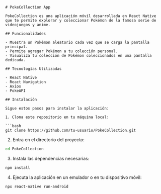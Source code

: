 ```
# PokeCollection App

PokeCollection es una aplicación móvil desarrollada en React Native que te permite explorar y coleccionar Pokémon de la famosa serie de videojuegos y anime.

## Funcionalidades

- Muestra un Pokémon aleatorio cada vez que se carga la pantalla principal.
- Permite agregar Pokémon a tu colección personal.
- Visualiza tu colección de Pokémon coleccionados en una pantalla dedicada.

## Tecnologías Utilizadas

- React Native
- React Navigation
- Axios
- PokeAPI

## Instalación

Sigue estos pasos para instalar la aplicación:

1. Clona este repositorio en tu máquina local:

```bash
git clone https://github.com/tu-usuario/PokeCollection.git
```

2. Entra en el directorio del proyecto:

```bash
cd PokeCollection
```

3. Instala las dependencias necesarias:

```bash
npm install
```

4. Ejecuta la aplicación en un emulador o en tu dispositivo móvil:

```bash
npx react-native run-android
```
